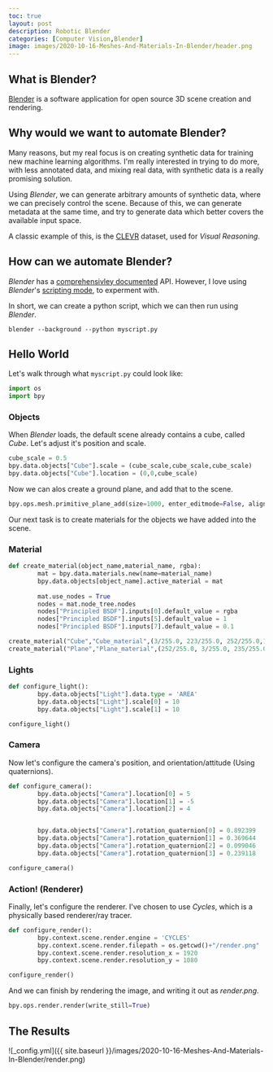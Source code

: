 ```yaml
---
toc: true
layout: post
description: Robotic Blender
categories: [Computer Vision,Blender]
image: images/2020-10-16-Meshes-And-Materials-In-Blender/header.png
---
```


What is Blender?
-------------

[Blender](https://www.blender.org/) is a software application for open source 3D scene creation and rendering. 

Why would we want to automate Blender?
-------------
Many reasons, but my real focus is on creating synthetic data for training new machine learning algorithms. I'm really interested in trying to do more, with less annotated data, and mixing real data, with synthetic data is a really promising solution. 

Using *Blender*, we can generate arbitrary amounts of synthetic data, where we can precisely control the scene. Because of this, we can generate metadata at the same time, and try to generate data which better covers the available input space. 

A classic example of this, is the [CLEVR](https://github.com/facebookresearch/clevr-dataset-gen) dataset, used for *Visual Reasoning*.

How can we automate Blender?
-------------
*Blender* has a [comprehensivley documented](https://docs.blender.org/api/current/index.html) API. However, I love using *Blender*'s [scripting mode](https://www.youtube.com/watch?v=5e56gdHZtB0), to experment with.

In short, we can create a python script, which we can then run using *Blender*.

`blender --background --python myscript.py`

Hello World 
-------------

Let's walk through what `myscript.py` 
could look like:

```python
import os
import bpy
```

### Objects

When *Blender* loads, the default scene already contains a cube, called *Cube*. 
Let's adjust it's position and scale.


```python 
cube_scale = 0.5
bpy.data.objects["Cube"].scale = (cube_scale,cube_scale,cube_scale)
bpy.data.objects["Cube"].location = (0,0,cube_scale)
```

Now we can alos create a ground plane, and add that to the scene.
```python 
bpy.ops.mesh.primitive_plane_add(size=1000, enter_editmode=False, align='WORLD', location=(0, 0, 0), scale=(1, 1, 1))
```


Our next task is to create materials for the objects we have added into the scene. 

### Material

```python
def create_material(object_name,material_name, rgba):
        mat = bpy.data.materials.new(name=material_name)
        bpy.data.objects[object_name].active_material = mat
        
        mat.use_nodes = True
        nodes = mat.node_tree.nodes
        nodes["Principled BSDF"].inputs[0].default_value = rgba
        nodes["Principled BSDF"].inputs[5].default_value = 1
        nodes["Principled BSDF"].inputs[7].default_value = 0.1

```

```python 
create_material("Cube","Cube_material",(3/255.0, 223/255.0, 252/255.0,1))
create_material("Plane","Plane_material",(252/255.0, 3/255.0, 235/255.0,1))
```


### Lights

```python
def configure_light():
        bpy.data.objects["Light"].data.type = 'AREA'
        bpy.data.objects["Light"].scale[0] = 10
        bpy.data.objects["Light"].scale[1] = 10

configure_light()
```

### Camera

Now let's configure the camera's position, and orientation/attitude (Using quaternions).

```python
def configure_camera():
        bpy.data.objects["Camera"].location[0] = 5
        bpy.data.objects["Camera"].location[1] = -5
        bpy.data.objects["Camera"].location[2] = 4


        bpy.data.objects["Camera"].rotation_quaternion[0] = 0.892399
        bpy.data.objects["Camera"].rotation_quaternion[1] = 0.369644
        bpy.data.objects["Camera"].rotation_quaternion[2] = 0.099046
        bpy.data.objects["Camera"].rotation_quaternion[3] = 0.239118

configure_camera()
```


### Action! (Renderer)

Finally, let's configure the renderer. I've chosen to use *Cycles*, which is a physically based renderer/ray tracer.

```python 
def configure_render():
        bpy.context.scene.render.engine = 'CYCLES'
        bpy.context.scene.render.filepath = os.getcwd()+"/render.png"
        bpy.context.scene.render.resolution_x = 1920
        bpy.context.scene.render.resolution_y = 1080

configure_render()
```

And we can finish by rendering the image, and writing it out as *render.png*.

```python 
bpy.ops.render.render(write_still=True)
```


The Results
-------------

![_config.yml]({{ site.baseurl }}/images/2020-10-16-Meshes-And-Materials-In-Blender/render.png)


